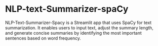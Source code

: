 # NLP-text-Summarizer-spaCy
NLP-Text-Summarizer-Spacy is a Streamlit app that uses SpaCy for text summarization. It enables users to input text, adjust the summary length, and generate concise summaries by identifying the most important sentences based on word frequency.
